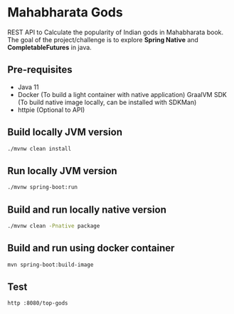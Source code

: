 # Mahabharata Gods

REST API to Calculate the popularity of Indian gods in Mahabharata book. 
The goal of the project/challenge is to explore **Spring Native** and **CompletableFutures** in java.


## Pre-requisites

- Java 11
- Docker (To build a light container with native application)
  GraalVM SDK (To build native image locally, can be installed with SDKMan)
- httpie (Optional to API)

## Build locally JVM version 

```bash
./mvnw clean install
```

## Run locally JVM version

```bash
./mvnw spring-boot:run
```

## Build and run locally native version

```bash
./mvnw clean -Pnative package
```

## Build and run using docker container

```bash
mvn spring-boot:build-image
```

## Test 
```bash
http :8080/top-gods
```
